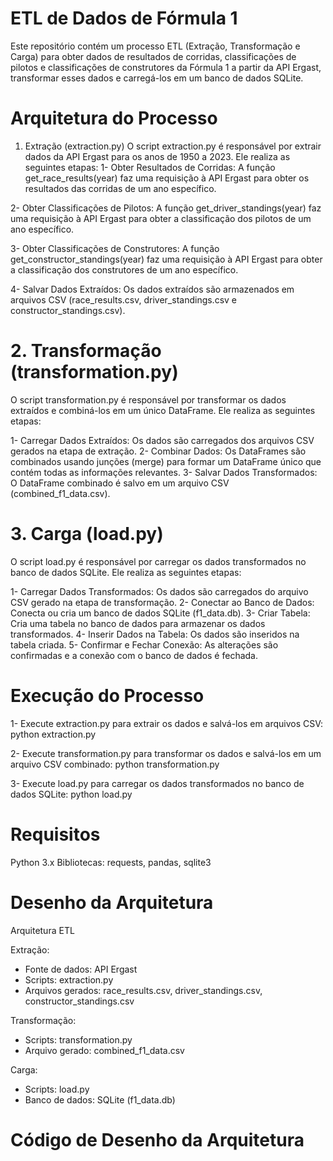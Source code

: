 # ETL de Dados de Fórmula 1
Este repositório contém um processo ETL (Extração, Transformação e Carga) para obter dados de resultados de corridas, classificações de pilotos e classificações de construtores da Fórmula 1 a partir da API Ergast, transformar esses dados e carregá-los em um banco de dados SQLite.

# Arquitetura do Processo
1. Extração (extraction.py)
O script extraction.py é responsável por extrair dados da API Ergast para os anos de 1950 a 2023. Ele realiza as seguintes etapas:
1- Obter Resultados de Corridas: A função get_race_results(year) faz uma requisição à API Ergast para obter os resultados das corridas de um ano específico.
   
2- Obter Classificações de Pilotos: A função get_driver_standings(year) faz uma requisição à API Ergast para obter a classificação dos pilotos de um ano específico.

3- Obter Classificações de Construtores: A função get_constructor_standings(year) faz uma requisição à API Ergast para obter a classificação dos construtores de um ano específico.

4- Salvar Dados Extraídos: Os dados extraídos são armazenados em arquivos CSV (race_results.csv, driver_standings.csv e constructor_standings.csv).

# 2. Transformação (transformation.py)
O script transformation.py é responsável por transformar os dados extraídos e combiná-los em um único DataFrame. Ele realiza as seguintes etapas:

1- Carregar Dados Extraídos: Os dados são carregados dos arquivos CSV gerados na etapa de extração.
2- Combinar Dados: Os DataFrames são combinados usando junções (merge) para formar um DataFrame único que contém todas as informações relevantes.
3- Salvar Dados Transformados: O DataFrame combinado é salvo em um arquivo CSV (combined_f1_data.csv).

# 3. Carga (load.py)
O script load.py é responsável por carregar os dados transformados no banco de dados SQLite. Ele realiza as seguintes etapas:

1- Carregar Dados Transformados: Os dados são carregados do arquivo CSV gerado na etapa de transformação.
2- Conectar ao Banco de Dados: Conecta ou cria um banco de dados SQLite (f1_data.db).
3- Criar Tabela: Cria uma tabela no banco de dados para armazenar os dados transformados.
4- Inserir Dados na Tabela: Os dados são inseridos na tabela criada.
5- Confirmar e Fechar Conexão: As alterações são confirmadas e a conexão com o banco de dados é fechada.

# Execução do Processo
1- Execute extraction.py para extrair os dados e salvá-los em arquivos CSV:
python extraction.py

2- Execute transformation.py para transformar os dados e salvá-los em um arquivo CSV combinado:
python transformation.py

3- Execute load.py para carregar os dados transformados no banco de dados SQLite:
python load.py

# Requisitos
Python 3.x
Bibliotecas: requests, pandas, sqlite3

# Desenho da Arquitetura
Arquitetura ETL

Extração:
- Fonte de dados: API Ergast
- Scripts: extraction.py
- Arquivos gerados: race_results.csv, driver_standings.csv, constructor_standings.csv

Transformação:
- Scripts: transformation.py
- Arquivo gerado: combined_f1_data.csv

Carga:
- Scripts: load.py
- Banco de dados: SQLite (f1_data.db)

# Código de Desenho da Arquitetura







   

